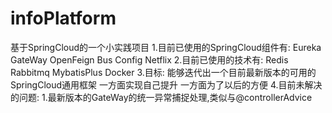 # infoPlatform
基于SpringCloud的一个小实践项目
1.目前已使用的SpringCloud组件有:
Eureka GateWay OpenFeign Bus Config Netflix
2.目前已使用的技术有:
Redis Rabbitmq MybatisPlus Docker
3.目标:
能够迭代出一个目前最新版本的可用的SpringCloud通用框架 一方面实现自己提升 一方面为了以后的方便
4.目前未解决的问题:
1.最新版本的GateWay的统一异常捕捉处理,类似与@controllerAdvice

